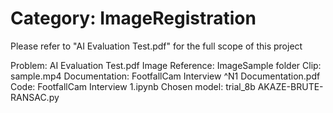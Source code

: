 # Category: ImageRegistration

Please refer to "AI Evaluation Test.pdf" for the full scope of this project

Problem: AI Evaluation Test.pdf
Image Reference: ImageSample folder
Clip: sample.mp4
Documentation: FootfallCam Interview ^N1 Documentation.pdf
Code: FootfallCam Interview 1.ipynb
Chosen model: trial_8b AKAZE-BRUTE-RANSAC.py
